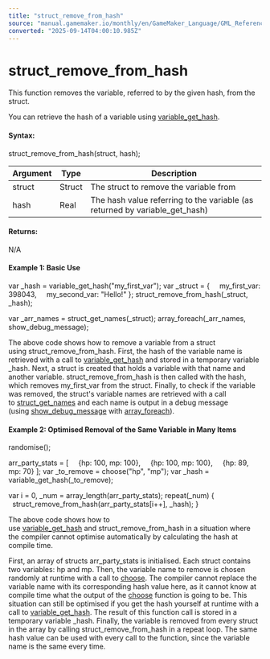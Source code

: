```yaml
---
title: "struct_remove_from_hash"
source: "manual.gamemaker.io/monthly/en/GameMaker_Language/GML_Reference/Variable_Functions/struct_remove_from_hash.htm"
converted: "2025-09-14T04:00:10.985Z"
---
```


# struct\_remove\_from\_hash

This function removes the variable, referred to by the given hash, from the struct.

You can retrieve the hash of a variable using [variable\_get\_hash](variable_get_hash.md).

#### Syntax:

struct\_remove\_from\_hash(struct, hash);

| Argument | Type | Description |
| --- | --- | --- |
| struct | Struct | The struct to remove the variable from |
| hash | Real | The hash value referring to the variable (as returned by variable_get_hash) |

#### Returns:

N/A

#### Example 1: Basic Use

var \_hash = variable\_get\_hash("my\_first\_var");
var \_struct =
{
    my\_first\_var: 398043,
    my\_second\_var: "Hello!"
};
struct\_remove\_from\_hash(\_struct, \_hash);

var \_arr\_names = struct\_get\_names(\_struct);
array\_foreach(\_arr\_names, show\_debug\_message);

The above code shows how to remove a variable from a struct using struct\_remove\_from\_hash. First, the hash of the variable name is retrieved with a call to [variable\_get\_hash](variable_get_hash.md) and stored in a temporary variable \_hash. Next, a struct is created that holds a variable with that name and another variable. struct\_remove\_from\_hash is then called with the hash, which removes my\_first\_var from the struct. Finally, to check if the variable was removed, the struct's variable names are retrieved with a call to [struct\_get\_names](variable_struct_get_names.md) and each name is output in a debug message (using [show\_debug\_message](../../../../../../GameMaker_Language/GML_Reference/Debugging/show_debug_message.md) with [array\_foreach](array_foreach.md)).

#### Example 2: Optimised Removal of the Same Variable in Many Items

randomise();

arr\_party\_stats =
\[
    {hp: 100, mp: 100},
    {hp: 100, mp: 100},
    {hp: 89, mp: 70}
\];
var \_to\_remove = choose("hp", "mp");
var \_hash = variable\_get\_hash(\_to\_remove);

var i = 0, \_num = array\_length(arr\_party\_stats);
repeat(\_num)
{
    struct\_remove\_from\_hash(arr\_party\_stats\[i++\], \_hash);
}

The above code shows how to use [variable\_get\_hash](variable_get_hash.md) and struct\_remove\_from\_hash in a situation where the compiler cannot optimise automatically by calculating the hash at compile time.

First, an array of structs arr\_party\_stats is initialised. Each struct contains two variables: hp and mp. Then, the variable name to remove is chosen randomly at runtime with a call to [choose](../Maths_And_Numbers/Number_Functions/choose.md). The compiler cannot replace the variable name with its corresponding hash value here, as it cannot know at compile time what the output of the [choose](../Maths_And_Numbers/Number_Functions/choose.md) function is going to be. This situation can still be optimised if you get the hash yourself at runtime with a call to [variable\_get\_hash](variable_get_hash.md). The result of this function call is stored in a temporary variable \_hash. Finally, the variable is removed from every struct in the array by calling struct\_remove\_from\_hash in a repeat loop. The same hash value can be used with every call to the function, since the variable name is the same every time.